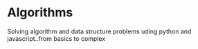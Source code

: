 # Algorithms
Solving algorithm and data structure problems uding python and javascript..from basics to complex

